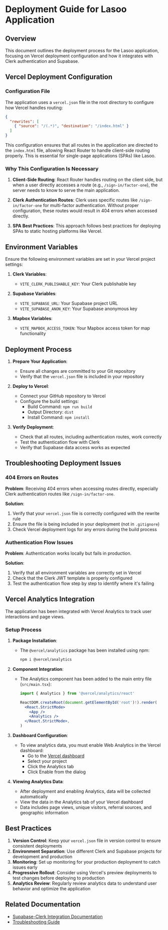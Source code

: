 # Deployment Guide for Lasoo Application

## Overview

This document outlines the deployment process for the Lasoo application, focusing on Vercel deployment configuration and how it integrates with Clerk authentication and Supabase.

## Vercel Deployment Configuration

### Configuration File

The application uses a `vercel.json` file in the root directory to configure how Vercel handles routing:

```json
{
  "rewrites": [
    { "source": "/(.*)", "destination": "/index.html" }
  ]
}
```

This configuration ensures that all routes in the application are directed to the `index.html` file, allowing React Router to handle client-side routing properly. This is essential for single-page applications (SPAs) like Lasoo.

### Why This Configuration Is Necessary

1. **Client-Side Routing**: React Router handles routing on the client side, but when a user directly accesses a route (e.g., `/sign-in/factor-one`), the server needs to know to serve the main application.

2. **Clerk Authentication Routes**: Clerk uses specific routes like `/sign-in/factor-one` for multi-factor authentication. Without proper configuration, these routes would result in 404 errors when accessed directly.

3. **SPA Best Practices**: This approach follows best practices for deploying SPAs to static hosting platforms like Vercel.

## Environment Variables

Ensure the following environment variables are set in your Vercel project settings:

1. **Clerk Variables**:
   - `VITE_CLERK_PUBLISHABLE_KEY`: Your Clerk publishable key

2. **Supabase Variables**:
   - `VITE_SUPABASE_URL`: Your Supabase project URL
   - `VITE_SUPABASE_ANON_KEY`: Your Supabase anonymous key

3. **Mapbox Variables**:
   - `VITE_MAPBOX_ACCESS_TOKEN`: Your Mapbox access token for map functionality

## Deployment Process

1. **Prepare Your Application**:
   - Ensure all changes are committed to your Git repository
   - Verify that the `vercel.json` file is included in your repository

2. **Deploy to Vercel**:
   - Connect your GitHub repository to Vercel
   - Configure the build settings:
     - Build Command: `npm run build`
     - Output Directory: `dist`
     - Install Command: `npm install`

3. **Verify Deployment**:
   - Check that all routes, including authentication routes, work correctly
   - Test the authentication flow with Clerk
   - Verify that Supabase data access works as expected

## Troubleshooting Deployment Issues

### 404 Errors on Routes

**Problem**: Receiving 404 errors when accessing routes directly, especially Clerk authentication routes like `/sign-in/factor-one`.

**Solution**: 
1. Verify that your `vercel.json` file is correctly configured with the rewrite rule
2. Ensure the file is being included in your deployment (not in `.gitignore`)
3. Check Vercel deployment logs for any errors during the build process

### Authentication Flow Issues

**Problem**: Authentication works locally but fails in production.

**Solution**:
1. Verify that all environment variables are correctly set in Vercel
2. Check that the Clerk JWT template is properly configured
3. Test the authentication flow step by step to identify where it's failing

## Vercel Analytics Integration

The application has been integrated with Vercel Analytics to track user interactions and page views.

### Setup Process

1. **Package Installation**:
   - The `@vercel/analytics` package has been installed using npm:
     ```bash
     npm i @vercel/analytics
     ```

2. **Component Integration**:
   - The Analytics component has been added to the main entry file (`src/main.tsx`):
     ```jsx
     import { Analytics } from '@vercel/analytics/react'
     
     ReactDOM.createRoot(document.getElementById('root')!).render(
       <React.StrictMode>
         <App />
         <Analytics />
       </React.StrictMode>,
     )
     ```

3. **Dashboard Configuration**:
   - To view analytics data, you must enable Web Analytics in the Vercel dashboard:
     - Go to the [Vercel dashboard](https://vercel.com/dashboard)
     - Select your project
     - Click the Analytics tab
     - Click Enable from the dialog

4. **Viewing Analytics Data**:
   - After deployment and enabling Analytics, data will be collected automatically
   - View the data in the Analytics tab of your Vercel dashboard
   - Data includes page views, unique visitors, referral sources, and geographic information

## Best Practices

1. **Version Control**: Keep your `vercel.json` file in version control to ensure consistent deployments
2. **Environment Separation**: Use different Clerk and Supabase projects for development and production
3. **Monitoring**: Set up monitoring for your production deployment to catch issues early
4. **Progressive Rollout**: Consider using Vercel's preview deployments to test changes before deploying to production
5. **Analytics Review**: Regularly review analytics data to understand user behavior and optimize the application

## Related Documentation

- [Supabase-Clerk Integration Documentation](./supabase-clerk-integration.md)
- [Troubleshooting Guide](./troubleshooting-guide.md)
